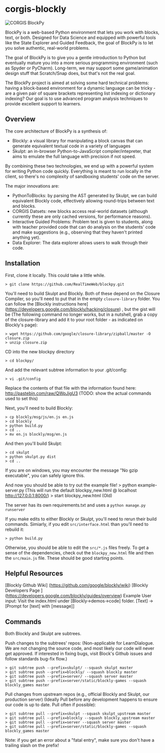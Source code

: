 corgis-blockly
==============

![CORGIS BlockPy](/images/blockly-corgi-logo.png?raw=true "CORGIS BlockPy")

BlockPy is a web-based Python environment that lets you work with blocks, text, or both. Designed for Data Science and equipped with powerful tools like the State Explorer and Guided Feedback, the goal of BlockPy is to let you solve authentic, real-world problems.

The goal of BlockPy is to give you a gentle introduction to Python but eventually mature you into a more serious programming environment (such as Spyder or PyCharm). Long-term, we may support some game/animation design stuff that Scratch/Snap does, but that's not the real goal.

The BlockPy project is aimed at solving some hard technical problems: having a block-based environment for a dynamic language can be tricky - are a given pair of square brackets representing list indexing or dictionary indexing? Our goal is to use advanced program analysis techniques to provide excellent support to learners.

Overview
--------

The core architecture of BlockPy is a synthesis of:

* Blockly: a visual library for manipulating a block canvas that can generate equivalent textual code in a variety of languages
* Skulpt: an in-browser Python-to-JavaScript compiler/intepreter, that aims to emulate the full language with precision if not speed.

By combining these two technologies, we end up with a powerful system for writing Python code quickly. Everything is meant to run locally in the client, so there's no complexity of sandboxing students' code on the server.

The major innovations are:

* PythonToBlocks: by parsing the AST generated by Skulpt, we can build equivalent Blockly code, effectively allowing round-trips between text and blocks.
* CORGIS Datsets: new blocks access real-world datasets (although currently these are only cached versions, for performance reasons).
* Interactive Guided Problems: Problem text is given to students, along with teacher provided code that can do analysis on the students' code and make suggestions (e.g., observing that they haven't printed anything yet).
* Data Explorer: The data explorer allows users to walk through their code.

Installation
------------

First, clone it locally. This could take a little while.

    > git clone https://github.com/RealTimeWeb/blockpy.git


You'll need to build Skulpt and Blockly. Both of these depend on the Closure Compiler, so you'll need to put that in the empty `closure-library` folder. You can follow the [Blockly instructions here] (https://developers.google.com/blockly/hacking/closure) , but the gist will be (The following command no longer works, but in a nutshell, grab a copy of the closure-library and add it to your root folder - as indicated on Blockly's page):

    > wget https://github.com/google/closure-library/zipball/master -O closure.zip
    > unzip closure.zip

CD into the new blockpy directory

    > cd blockpy/

And add the relevant subtree information to your .git/config:

    > vi .git/config

Replace the contents of that file with the information found here: http://pastebin.com/raw/QWpJjgU3 (TODO: show the actual commands used to set this)

Next, you'll need to build Blockly:

    > cp blockly/msg/js/en.js en.js
    > cd blockly
    > python build.py
    > cd ..
    > mv en.js blockly/msg/en.js


And then you'll build Skulpt:

    > cd skulpt
    > python skulpt.py dist
    > cd ..

If you are on windows, you may encounter the message "No gzip executable", you can safely ignore this.

And now you should be able to try out the example file!
    > python example-server.py (This will run the default blockpy_new.html @ localhost http://127.0.0.1:8000/)
    > start blockpy_new.html (Old)

The server has its own requirements.txt and uses a `python manage.py runserver`

If you make edits to either Blockly or Skulpt, you'll need to rerun their build commands. Simiarly, if you edit ``src/interface.html`` than you'll need to rebuild it:

    > python build.py

Otherwise, you should be able to edit the ``src/*.js`` files freely. To get a sense of the dependencies, check out the ``blockpy_new.html`` file and then the ``src/main.js`` file. These should be good starting points.


Helpful Resources
--------

[Blockly Github Wiki] (https://github.com/google/blockly/wiki)
[Blockly Developers Page ] (https://developers.google.com/blockly/guides/overview)
Example User input: Visit the index.html under [Blockly->demos->code] folder. [Text] -> [Prompt for [text] with [message]]

Commands
--------

Both Blockly and Skulpt are subtrees.

Push changes to the subtrees' repos: (Non-applicable for LearnDialogue. We are not changing the source code, and most likely our code will never get approved. If interested in fixing bugs, visit Block's Github issues and follow standards bug-fix flow.)

    > git subtree push --prefix=skulpt/ --squash skulpt master
    > git subtree push --prefix=blockly/ --squash blockly master
    > git subtree push --prefix=server/ --squash server master
    > git subtree push --prefix=server/static/blockly-games --squash blockly_games master

Pull changes from upstream repos (e.g., official Blockly and Skulpt, our production server) (Ideally Pull before any development happens to ensure our code is up to date. Pull often if possible):

    > git subtree pull --prefix=skulpt --squash skulpt_upstream master
    > git subtree pull --prefix=blockly --squash blockly_upstream master
    > git subtree pull --prefix=server --squash server master
    > git subtree pull --prefix=server/static/blockly-games --squash blockly_games master

Note: if you get an error about a "fatal entry", make sure you don't have a trailing slash on the prefix!
